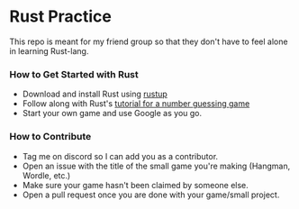 # Rust Practice
This repo is meant for my friend group so that they don't have to feel alone in learning Rust-lang.

### How to Get Started with Rust
- Download and install Rust using [rustup](https://rustup.rs/)
- Follow along with Rust's [tutorial for a number guessing game](https://doc.rust-lang.org/book/ch02-00-guessing-game-tutorial.html)
- Start your own game and use Google as you go.

### How to Contribute
- Tag me on discord so I can add you as a contributor.
- Open an issue with the title of the small game you're making (Hangman, Wordle, etc.)
- Make sure your game hasn't been claimed by someone else.
- Open a pull request once you are done with your game/small project.